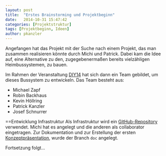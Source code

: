 ```yaml
---
layout: post
title:  "Erstes Brainstorming und Projektbeginn"
date:   2014-10-31 15:47:42
categories: [Projektstruktur]
tags: [Projektbeginn, Ideen]
author: pkanzler
---
```


Angefangen hat das Projekt mit der Suche nach einem Projekt, das man zusammen realisieren könnte durch Michi und Patrick.
Dabei kam die Idee auf, eine Alternative zu den, zugegebenermaßen bereits vielzähligen Heimbussystemen, zu bauen.

Im Rahmen der Veranstaltung [DIY14][diy14] hat sich dann ein Team gebildet, um dieses Bussystem zu entwickeln.
Das Team besteht aus:

* Michael Zapf
* Robin Backhaus
* Kevin Höllring
* Patrick Kanzler
* Josef Schnurrer

==Entwicklung Infrastruktur
Als Infrastruktur wird ein [GitHub-Repository][github] verwendet.
Michi hat es angelegt und die anderen als collaborator eingetragen.
Zur Dokumentation und zur Erstellung der ersten [Konzeptpräsentation][presentation], wurde der Branch `doc` angelegt.



Fortsetzung folgt...



[diy14]: http://www7.cs.fau.de/de/teaching/diy-2014w/
[github]: https://github.com/michz/diy14bus
[presentation]: https://github.com/michz/diy14bus/tree/doc/doc
